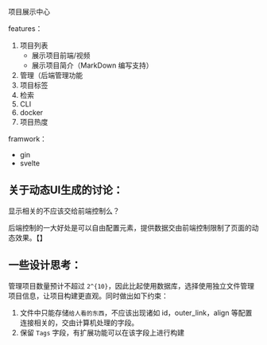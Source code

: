 项目展示中心

features：
1. 项目列表
    - 展示项目前端/视频
    - 展示项目简介（MarkDown 编写支持）
2. 管理（后端管理功能
3. 项目标签
4. 检索
4. CLI
5. docker 
6. 项目热度


framwork：
- gin
- svelte


## 关于动态UI生成的讨论：
显示相关的不应该交给前端控制么？

后端控制的一大好处是可以自由配置元素，提供数据交由前端控制限制了页面的动态效果。【】

## 一些设计思考：
管理项目数量预计不超过 `2^{10}`，因此比起使用数据库，选择使用独立文件管理项目信息，让项目构建更直观。同时做出如下约束：
1. 文件中只能存储`给人看的东西`，不应该出现诸如 id，outer_link，align 等配置连接相关的，交由计算机处理的字段。
2. 保留 `Tags` 字段，有扩展功能可以在该字段上进行构建